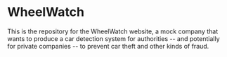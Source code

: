 # WheelWatch

This is the repository for the WheelWatch website, a mock company that wants to produce a car detection system for authorities -- and potentially for private companies -- to prevent car theft and other kinds of fraud.

